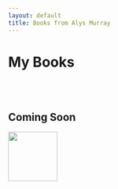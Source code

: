 ```yaml
---
layout: default
title: Books from Alys Murray
---
```


# My Books

<br><br>

## Coming Soon
<img src="{{ '/assets/img/book.png' | prepend: site.baseurl }}" alt="" style="width:100px;height:100px;">
